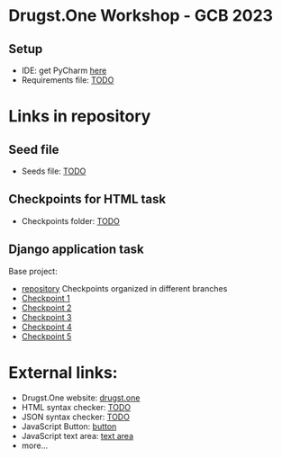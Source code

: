 # Drugst.One Workshop - GCB 2023

## Setup

- IDE: get PyCharm [here](https://www.jetbrains.com/pycharm/download/)
- Requirements file: [TODO]()

# Links in repository

## Seed file
- Seeds file: [TODO]()

## Checkpoints for HTML task
- Checkpoints folder: [TODO]()

## Django application task
Base project:
- [repository](https://github.com/drugst-one/django-template)
Checkpoints organized in different branches
- [Checkpoint 1](https://github.com/drugst-one/django-template/tree/workshop_checkpoint1)
- [Checkpoint 2](https://github.com/drugst-one/django-template/tree/workshop_checkpoint2)
- [Checkpoint 3](https://github.com/drugst-one/django-template/tree/workshop_checkpoint3)
- [Checkpoint 4](https://github.com/drugst-one/django-template/tree/workshop_checkpoint4)
- [Checkpoint 5](https://github.com/drugst-one/django-template/tree/workshop_checkpoint5)

# External links:
- Drugst.One website: [drugst.one](https://drugst.one)
- HTML syntax checker: [TODO]()
- JSON syntax checker: [TODO]()
- JavaScript Button: [button](https://www.w3schools.com/jsref/event_onclick.asp)
- JavaScript text area: [text area](https://www.w3schools.com/jsref/prop_textarea_value.asp)
- more...

